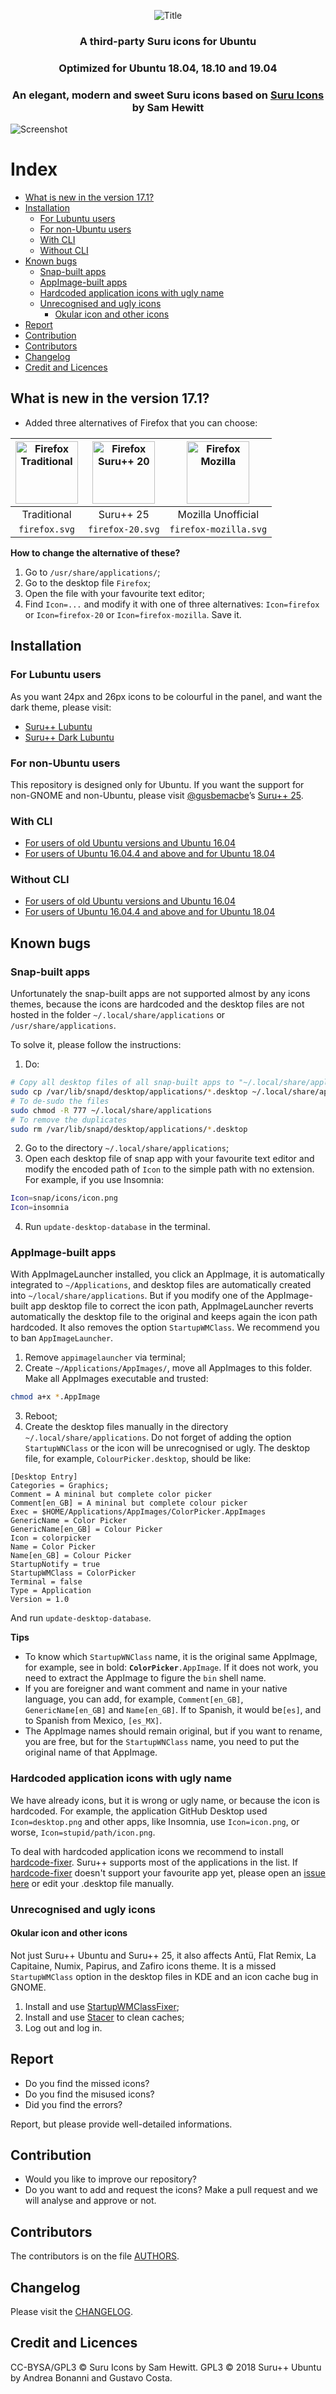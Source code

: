﻿<p align="center"> 
<img src="Title.svg" alt="Title">
</p>

<h3 align="center">A third-party Suru icons for Ubuntu</h3>
<h3 align="center">Optimized for Ubuntu 18.04, 18.10 and 19.04</h3>
<h3 align="center">An elegant, modern and sweet Suru icons based on <a href="https://snwh.org/suru">Suru Icons</a> by Sam Hewitt</h3>

![Screenshot](screenshot.png)

<h1>Index</h1>

- [What is new in the version 17.1?](#what-is-new-in-the-version-171)
- [Installation](#installation)
  - [For Lubuntu users](#for-lubuntu-users)
  - [For non-Ubuntu users](#for-non-ubuntu-users)
  - [With CLI](#with-cli)
  - [Without CLI](#without-cli)
- [Known bugs](#known-bugs)
  - [Snap-built apps](#snap-built-apps)
  - [AppImage-built apps](#appimage-built-apps)
  - [Hardcoded application icons with ugly name](#hardcoded-application-icons-with-ugly-name)
  - [Unrecognised and ugly icons](#unrecognised-and-ugly-icons)
    - [Okular icon and other icons](#okular-icon-and-other-icons)
- [Report](#report)
- [Contribution](#contribution)
- [Contributors](#contributors)
- [Changelog](#changelog)
- [Credit and Licences](#credit-and-licences)


## What is new in the version 17.1?

- Added three alternatives of Firefox that you can choose:

| <img src="apps/scalable/firefox.svg" alt="Firefox Traditional" height="100px"> | <img src="apps/scalable/firefox-20.svg" alt="Firefox Suru++ 20" height="100px"> | <img src="apps/scalable/firefox-mozilla.svg" alt="Firefox Mozilla" height="100px"> |
| :----------------------------------------------------------------------------: | :-----------------------------------------------------------------------------: | :--------------------------------------------------------------------------------: |
| Traditional                                                                    | Suru++ 25                                                                       | Mozilla Unofficial                                                                 |
| `firefox.svg`                                                                  | `firefox-20.svg`                                                                | `firefox-mozilla.svg`                                                              |

**How to change the alternative of these?**

1. Go to `/usr/share/applications/`;
2. Go to the desktop file `Firefox`;
3. Open the file with your favourite text editor;
4. Find `Icon=...` and modify it with one of three alternatives: `Icon=firefox` or `Icon=firefox-20` or `Icon=firefox-mozilla`. Save it.


## Installation

### For Lubuntu users

As you want 24px and 26px icons to be colourful in the panel, and want the dark theme, please visit:

* [Suru++ Lubuntu](https://github.com/gusbemacbe/suru-plus-lubuntu/)
* [Suru++ Dark Lubuntu](https://github.com/gusbemacbe/suru-plus-dark-lubuntu/)

### For non-Ubuntu users

This repository is designed only for Ubuntu. If you want the support for non-GNOME and non-Ubuntu, please visit [@gusbemacbe](https://github.com/gusbemacbe)’s [Suru++ 25](https://github.com/gusbemacbe/suru-plus).

### With CLI

* [For users of old Ubuntu versions and Ubuntu 16.04](instructions_with_cli1.md)
* [For users of Ubuntu 16.04.4 and above and for Ubuntu 18.04](instructions_with_cli2.md)

### Without CLI

* [For users of old Ubuntu versions and Ubuntu 16.04](instructions_without_cli1.md)
* [For users of Ubuntu 16.04.4 and above and for Ubuntu 18.04](instructions_without_cli2.md)

## Known bugs

### Snap-built apps

Unfortunately the snap-built apps are not supported almost by any icons themes, because the icons are hardcoded and the desktop files are not hosted in the folder `~/.local/share/applications` or `/usr/share/applications`.

To solve it, please follow the instructions:

1. Do:

```bash
# Copy all desktop files of all snap-built apps to "~/.local/share/applications"
sudo cp /var/lib/snapd/desktop/applications/*.desktop ~/.local/share/applications
# To de-sudo the files
sudo chmod -R 777 ~/.local/share/applications
# To remove the duplicates
sudo rm /var/lib/snapd/desktop/applications/*.desktop
```

2. Go to the directory  `~/.local/share/applications`;
3. Open each desktop file of snap app with your favourite text editor and modify the encoded path of `Icon` to the simple path with no extension. For example, if you use Insomnia:

```bash
Icon=snap/icons/icon.png
Icon=insomnia
```

4. Run `update-desktop-database` in the terminal.

### AppImage-built apps

With AppImageLauncher installed, you click an AppImage, it is automatically integrated to `~/Applications`, and desktop files are automatically created into `~/local/share/applications`. But if you modify one of the AppImage-built app desktop file to correct the icon path, AppImageLauncher reverts automatically the desktop file to the original and keeps again the icon path hardcoded. It also removes the option `StartupWMClass`. We recommend you to ban `AppImageLauncher`. 

1. Remove `appimagelauncher` via terminal;
2. Create `~/Applications/AppImages/`, move all AppImages to this folder. Make all AppImages executable and trusted:

```bash
chmod a+x *.AppImage
```

3. Reboot;
4. Create the desktop files manually in the directory `~/.local/share/applications`. Do not forget of adding the option `StartupWNClass` or the icon will be unrecognised or ugly. The desktop file, for example, `ColourPicker.desktop`, should be like:

```
[Desktop Entry]
Categories = Graphics;
Comment = A mininal but complete color picker
Comment[en_GB] = A mininal but complete colour picker
Exec = $HOME/Applications/AppImages/ColorPicker.AppImages
GenericName = Color Picker
GenericName[en_GB] = Colour Picker
Icon = colorpicker
Name = Color Picker
Name[en_GB] = Colour Picker
StartupNotify = true
StartupWMClass = ColorPicker
Terminal = false
Type = Application
Version = 1.0
```

And run `update-desktop-database`.

**Tips**

* To know which `StartupWNClass` name, it is the original same AppImage, for example, see in bold: <b><code>ColorPicker</b>.AppImage</code>. If it does not work, you need to extract the AppImage to figure the `bin` shell name. 
* If you are foreigner and want comment and name in your native language, you can add, for example, `Comment[en_GB]`, `GenericName[en_GB]` and `Name[en_GB]`. If to Spanish, it would  be`[es]`, and to Spanish from Mexico, `[es_MX]`. 
* The AppImage names should remain original, but if you want to rename, you are free, but for the `StartupWNClass` name, you need to put the original name of that AppImage.

### Hardcoded application icons with ugly name

We have already icons, but it is wrong or ugly name, or because the icon is hardcoded. For example, the application GitHub Desktop used `Icon=desktop.png` and other apps, like Insomnia, use `Icon=icon.png`, or worse, `Icon=stupid/path/icon.png`. 

To deal with hardcoded application icons we recommend to install [hardcode-fixer](https://github.com/Foggalong/hardcode-fixer). Suru++ supports most of the applications in the list. If [hardcode-fixer](https://github.com/Foggalong/hardcode-fixer) doesn't support your favourite app yet, please open an [issue here](https://github.com/Foggalong/hardcode-fixer/issues) or edit your .desktop file manually.

### Unrecognised and ugly icons

#### Okular icon and other icons

Not just Suru++ Ubuntu and Suru++ 25, it also affects Antü, Flat Remix, La Capitaine, Numix, Papirus, and Zafiro icons theme. It is a missed `StartupWMClass` option in the desktop files in KDE and an icon cache bug in GNOME. 

1. Install and use [StartupWMClassFixer](https://github.com/bilelmoussaoui/StartupWMClassFixer);
2. Install and use [Stacer](https://github.com/oguzhaninan/Stacer) to clean caches;
3. Log out and log in.

## Report

* Do you find the missed icons?
* Do you find the misused icons?
* Did you find the errors?

Report, but please provide well-detailed informations.

## Contribution

* Would you like to improve our repository?
* Do you want to add and request the icons? Make a pull request and we will analyse and approve or not.

## Contributors

The contributors is on the file [AUTHORS](AUTHORS).

## Changelog

Please visit the [CHANGELOG](CHANGELOG).

## Credit and Licences

CC-BYSA/GPL3 © Suru Icons by Sam Hewitt.
GPL3 © 2018 Suru++ Ubuntu by Andrea Bonanni and Gustavo Costa. 
